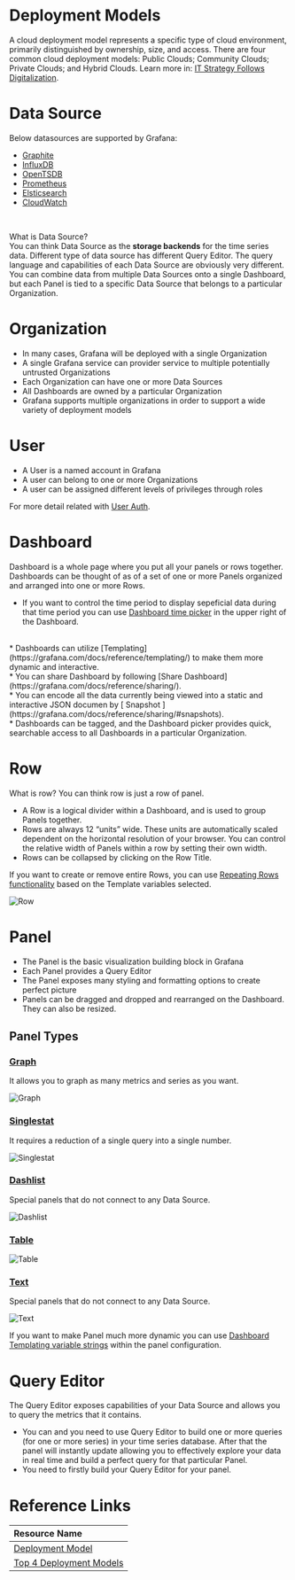 # Deployment Models
A cloud deployment model represents a specific type of cloud environment, primarily distinguished by ownership, size, and access. There are four common cloud deployment models: Public Clouds; Community Clouds; Private Clouds; and Hybrid Clouds. Learn more in: [IT Strategy Follows Digitalization](https://www.igi-global.com/chapter/it-strategy-follows-digitalization/212133).


# Data Source
Below datasources are supported by Grafana:
* [Graphite](https://grafana.com/docs/features/datasources/graphite/)
* [InfluxDB](https://grafana.com/docs/features/datasources/influxdb/)
* [OpenTSDB](https://grafana.com/docs/features/datasources/opentsdb/)
* [Prometheus](https://grafana.com/docs/features/datasources/prometheus/)
* [Elsticsearch](https://grafana.com/docs/features/datasources/elasticsearch/)
* [CloudWatch](https://grafana.com/docs/features/datasources/cloudwatch/)

<br>

What is Data Source?
<br>
You can think Data Source as the **storage backends** for the time series data. Different type of data source has different Query Editor. The query language and capabilities of each Data Source are obviously very different. You can combine data from multiple Data Sources onto a single Dashboard, but each Panel is tied to a specific Data Source that belongs to a particular Organization.


# Organization
* In many cases, Grafana will be deployed with a single Organization
* A single Grafana service can provider service to multiple potentially untrusted Organizations
* Each Organization can have one or more Data Sources
* All Dashboards are owned by a particular Organization
* Grafana supports multiple organizations in order to support a wide variety of deployment models

# User
* A User is a named account in Grafana
* A user can belong to one or more Organizations
* A user can be assigned different levels of privileges through roles

For more detail related with [User Auth](https://grafana.com/docs/reference/http_api/#users).

# Dashboard
Dashboard is a whole page where you put all your panels or rows together. Dashboards can be thought of as of a set of one or more Panels organized and arranged into one or more Rows.
<br>
* If you want to control the time period to display sepeficial data during that time period you can use [Dashboard time picker](https://grafana.com/docs/reference/timerange/) in the upper right of the Dashboard.

<br>
* Dashboards can utilize [Templating](https://grafana.com/docs/reference/templating/) to make them more dynamic and interactive.
<br>
* You can share Dashboard by following [Share Dashboard](https://grafana.com/docs/reference/sharing/).
<br>
* You can encode all the data currently being viewed into a static and interactive JSON documen by [ Snapshot ](https://grafana.com/docs/reference/sharing/#snapshots).

<br>
* Dashboards can be tagged, and the Dashboard picker provides quick, searchable access to all Dashboards in a particular Organization.


# Row
What is row? You can think row is just a row of panel.
* A Row is a logical divider within a Dashboard, and is used to group Panels together.
* Rows are always 12 “units” wide. These units are automatically scaled dependent on the horizontal resolution of your browser. You can control the relative width of Panels within a row by setting their own width.
* Rows can be collapsed by clicking on the Row Title.

If you want to create or remove entire Rows, you can use [Repeating Rows functionality](https://grafana.com/docs/reference/templating/#repeating-rows) based on the Template variables selected.


![Row](https://github.com/HuangMarco/knowledge-hub/blob/dev/zResources/grafana/row.jpg)

# Panel
* The Panel is the basic visualization building block in Grafana
* Each Panel provides a Query Editor
* The Panel exposes many styling and formatting options to create perfect picture
* Panels can be dragged and dropped and rearranged on the Dashboard. They can also be resized.


## Panel Types
### [Graph](https://grafana.com/docs/reference/graph/)

It allows you to graph as many metrics and series as you want.

![Graph](https://github.com/HuangMarco/knowledge-hub/blob/dev/zResources/grafana/graph_overview.png)

### [Singlestat](https://grafana.com/docs/reference/singlestat/)
It requires a reduction of a single query into a single number.

![Singlestat](https://github.com/HuangMarco/knowledge-hub/blob/dev/zResources/grafana/singlestat-panel.png)



### [Dashlist](https://grafana.com/docs/reference/dashlist/)

Special panels that do not connect to any Data Source.

![Dashlist](https://github.com/HuangMarco/knowledge-hub/blob/dev/zResources/grafana/dashboard-list-panels.png)

### [Table](https://grafana.com/docs/reference/table_panel/)

![Table](https://github.com/HuangMarco/knowledge-hub/blob/dev/zResources/grafana/table-panel.png)


### [Text](https://grafana.com/docs/reference/text/)

Special panels that do not connect to any Data Source.

![Text](https://github.com/HuangMarco/knowledge-hub/blob/dev/zResources/grafana/text-options.png)

If you want to make Panel much more dynamic you can use [Dashboard Templating variable strings](https://grafana.com/docs/reference/templating/) within the panel configuration.



# Query Editor
The Query Editor exposes capabilities of your Data Source and allows you to query the metrics that it contains.
* You can and you need to use Query Editor to build one or more queries (for one or more series) in your time series database. After that the panel will instantly update allowing you to effectively explore your data in real time and build a perfect query for that particular Panel.
* You need to firstly build your Query Editor for your panel.


# Reference Links

| Resource Name |
|:---|
| [Deployment Model](https://www.igi-global.com/dictionary/deployment-models/59553) |
| [Top 4 Deployment Models](https://www.sam-solutions.com/blog/four-best-cloud-deployment-models-you-need-to-know/) |

